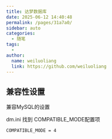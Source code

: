 ```yaml
---
title: 达梦数据库
date: 2025-06-12 14:40:48
permalink: /pages/31a7a0/
sidebar: auto
categories:
  - 随笔
tags:
  - 
author: 
  name: weiluoliang
  link: https://github.com/weiluoliang
---
```



## 兼容性设置
兼容MySQL的设置

dm.ini  找到 COMPATIBLE_MODE配置项
```
COMPATIBLE_MODE = 4 
```